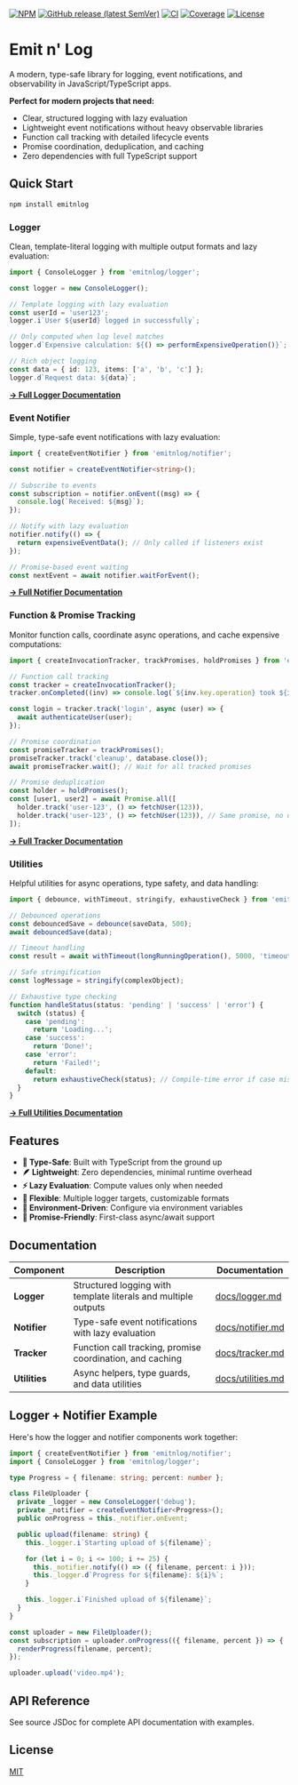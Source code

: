 [![NPM](https://img.shields.io/badge/NPM-%23CB3837.svg?logo=npm&logoColor=white)](https://www.npmjs.com/package/emitnlog)
[![GitHub release (latest SemVer)](https://img.shields.io/github/v/release/m-paternostro/emitnlog)](https://github.com/m-paternostro/emitnlog/releases)
[![CI](https://github.com/m-paternostro/emitnlog/actions/workflows/ci.yaml/badge.svg)](https://github.com/m-paternostro/emitnlog/actions/workflows/ci.yaml)
[![Coverage](https://m-paternostro.github.io/emitnlog/coverage/coverage-badge.svg)](https://m-paternostro.github.io/emitnlog/coverage/)
[![License](https://img.shields.io/badge/License-MIT-blue.svg)](https://github.com/m-paternostro/emitnlog/blob/main/LICENSE)

# Emit n' Log

A modern, type-safe library for logging, event notifications, and observability in JavaScript/TypeScript apps.

**Perfect for modern projects that need:**

- Clear, structured logging with lazy evaluation
- Lightweight event notifications without heavy observable libraries
- Function call tracking with detailed lifecycle events
- Promise coordination, deduplication, and caching
- Zero dependencies with full TypeScript support

## Quick Start

```bash
npm install emitnlog
```

### Logger

Clean, template-literal logging with multiple output formats and lazy evaluation:

```ts
import { ConsoleLogger } from 'emitnlog/logger';

const logger = new ConsoleLogger();

// Template logging with lazy evaluation
const userId = 'user123';
logger.i`User ${userId} logged in successfully`;

// Only computed when log level matches
logger.d`Expensive calculation: ${() => performExpensiveOperation()}`;

// Rich object logging
const data = { id: 123, items: ['a', 'b', 'c'] };
logger.d`Request data: ${data}`;
```

**[→ Full Logger Documentation](docs/logger.md)**

### Event Notifier

Simple, type-safe event notifications with lazy evaluation:

```ts
import { createEventNotifier } from 'emitnlog/notifier';

const notifier = createEventNotifier<string>();

// Subscribe to events
const subscription = notifier.onEvent((msg) => {
  console.log(`Received: ${msg}`);
});

// Notify with lazy evaluation
notifier.notify(() => {
  return expensiveEventData(); // Only called if listeners exist
});

// Promise-based event waiting
const nextEvent = await notifier.waitForEvent();
```

**[→ Full Notifier Documentation](docs/notifier.md)**

### Function & Promise Tracking

Monitor function calls, coordinate async operations, and cache expensive computations:

```ts
import { createInvocationTracker, trackPromises, holdPromises } from 'emitnlog/tracker';

// Function call tracking
const tracker = createInvocationTracker();
tracker.onCompleted((inv) => console.log(`${inv.key.operation} took ${inv.stage.duration}ms`));

const login = tracker.track('login', async (user) => {
  await authenticateUser(user);
});

// Promise coordination
const promiseTracker = trackPromises();
promiseTracker.track('cleanup', database.close());
await promiseTracker.wait(); // Wait for all tracked promises

// Promise deduplication
const holder = holdPromises();
const [user1, user2] = await Promise.all([
  holder.track('user-123', () => fetchUser(123)),
  holder.track('user-123', () => fetchUser(123)), // Same promise, no duplicate fetch
]);
```

**[→ Full Tracker Documentation](docs/tracker.md)**

### Utilities

Helpful utilities for async operations, type safety, and data handling:

```ts
import { debounce, withTimeout, stringify, exhaustiveCheck } from 'emitnlog/utils';

// Debounced operations
const debouncedSave = debounce(saveData, 500);
await debouncedSave(data);

// Timeout handling
const result = await withTimeout(longRunningOperation(), 5000, 'timeout');

// Safe stringification
const logMessage = stringify(complexObject);

// Exhaustive type checking
function handleStatus(status: 'pending' | 'success' | 'error') {
  switch (status) {
    case 'pending':
      return 'Loading...';
    case 'success':
      return 'Done!';
    case 'error':
      return 'Failed!';
    default:
      return exhaustiveCheck(status); // Compile-time error if case missed
  }
}
```

**[→ Full Utilities Documentation](docs/utilities.md)**

## Features

- **🎯 Type-Safe**: Built with TypeScript from the ground up
- **🪶 Lightweight**: Zero dependencies, minimal runtime overhead
- **⚡ Lazy Evaluation**: Compute values only when needed
- **🔧 Flexible**: Multiple logger targets, customizable formats
- **🎪 Environment-Driven**: Configure via environment variables
- **🔄 Promise-Friendly**: First-class async/await support

## Documentation

| Component     | Description                                                    | Documentation                          |
| ------------- | -------------------------------------------------------------- | -------------------------------------- |
| **Logger**    | Structured logging with template literals and multiple outputs | [docs/logger.md](docs/logger.md)       |
| **Notifier**  | Type-safe event notifications with lazy evaluation             | [docs/notifier.md](docs/notifier.md)   |
| **Tracker**   | Function call tracking, promise coordination, and caching      | [docs/tracker.md](docs/tracker.md)     |
| **Utilities** | Async helpers, type guards, and data utilities                 | [docs/utilities.md](docs/utilities.md) |

## Logger + Notifier Example

Here's how the logger and notifier components work together:

```ts
import { createEventNotifier } from 'emitnlog/notifier';
import { ConsoleLogger } from 'emitnlog/logger';

type Progress = { filename: string; percent: number };

class FileUploader {
  private _logger = new ConsoleLogger('debug');
  private _notifier = createEventNotifier<Progress>();
  public onProgress = this._notifier.onEvent;

  public upload(filename: string) {
    this._logger.i`Starting upload of ${filename}`;

    for (let i = 0; i <= 100; i += 25) {
      this._notifier.notify(() => ({ filename, percent: i }));
      this._logger.d`Progress for ${filename}: ${i}%`;
    }

    this._logger.i`Finished upload of ${filename}`;
  }
}

const uploader = new FileUploader();
const subscription = uploader.onProgress(({ filename, percent }) => {
  renderProgress(filename, percent);
});

uploader.upload('video.mp4');
```

## API Reference

See source JSDoc for complete API documentation with examples.

## License

[MIT](LICENSE)
